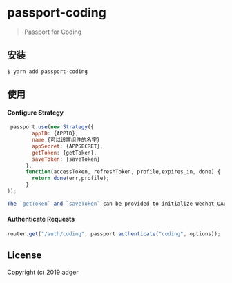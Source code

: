 # passport-coding

> Passport for Coding

## 安装

    $ yarn add passport-coding

## 使用

#### Configure Strategy

```js
 passport.use(new Strategy({
        appID: {APPID},
        name:{可以设置组件的名字}
        appSecret: {APPSECRET},
        getToken: {getToken},
        saveToken: {saveToken}
      },
      function(accessToken, refreshToken, profile,expires_in, done) {
        return done(err,profile);
      }
));

The `getToken` and `saveToken` can be provided to initialize Wechat OAuth instance.
```

#### Authenticate Requests

```js
router.get("/auth/coding", passport.authenticate("coding", options));
```

## License

Copyright (c) 2019 adger 
